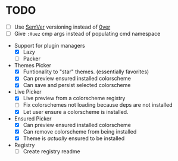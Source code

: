 # TODO

- [ ] Use [SemVer](https://semver.org/) versioning instead of [0ver](https://0ver.org/)
- [ ] Give `:Huez` cmp args instead of populating cmd namespace
- Support for plugin managers
  - [x] Lazy
  - [ ] Packer
- Themes Picker
  - [x] Funtionality to "star" themes. (essentially favorites)
  - [x] Can preview ensured installed colorscheme
  - [x] Can save and persist selected colorscheme
- Live Picker
  - [x] Live preview from a colorscheme registry
  - [ ] Fix colorschemes not loading because deps are not installed
  - [x] Let user ensure a colorscheme is installed.
- Ensured Picker
  - [x] Can preview ensured installed colorscheme
  - [x] Can remove colorscheme from being installed
  - [x] Theme is _actually_ ensured to be installed
- Registry
  - [ ] Create registry readme
